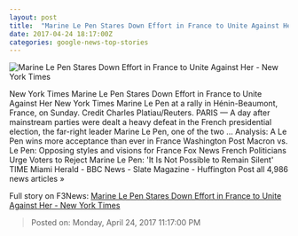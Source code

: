 ```yaml
---
layout: post
title:  "Marine Le Pen Stares Down Effort in France to Unite Against Her - New York Times"
date: 2017-04-24 18:17:00Z
categories: google-news-top-stories
---
```


![Marine Le Pen Stares Down Effort in France to Unite Against Her - New York Times](https://static01.nyt.com/images/2017/04/25/world/25france-1/25france-1-facebookJumbo.jpg)

New York Times Marine Le Pen Stares Down Effort in France to Unite Against Her New York Times Marine Le Pen at a rally in Hénin-Beaumont, France, on Sunday. Credit Charles Platiau/Reuters. PARIS — A day after mainstream parties were dealt a heavy defeat in the French presidential election, the far-right leader Marine Le Pen, one of the two ... Analysis: A Le Pen wins more acceptance than ever in France Washington Post Macron vs. Le Pen: Opposing styles and visions for France Fox News French Politicians Urge Voters to Reject Marine Le Pen: 'It Is Not Possible to Remain Silent' TIME Miami Herald - BBC News - Slate Magazine - Huffington Post all 4,986 news articles »


Full story on F3News: [Marine Le Pen Stares Down Effort in France to Unite Against Her - New York Times](http://www.f3nws.com/n/BVRNHG)

> Posted on: Monday, April 24, 2017 11:17:00 PM
